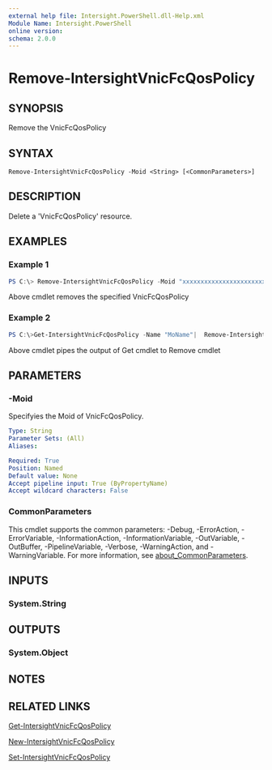 ```yaml
---
external help file: Intersight.PowerShell.dll-Help.xml
Module Name: Intersight.PowerShell
online version:
schema: 2.0.0
---
```


# Remove-IntersightVnicFcQosPolicy

## SYNOPSIS
Remove the VnicFcQosPolicy

## SYNTAX

```
Remove-IntersightVnicFcQosPolicy -Moid <String> [<CommonParameters>]
```

## DESCRIPTION
Delete a &apos;VnicFcQosPolicy&apos; resource.

## EXAMPLES

### Example 1
```powershell
PS C:\> Remove-IntersightVnicFcQosPolicy -Moid "xxxxxxxxxxxxxxxxxxxxxxxxxxx"
```
Above cmdlet removes the specified VnicFcQosPolicy 

### Example 2
```powershell
PS C:\>Get-IntersightVnicFcQosPolicy -Name "MoName"|  Remove-IntersightVnicFcQosPolicy
```
Above cmdlet pipes the output of Get cmdlet to Remove cmdlet

## PARAMETERS

### -Moid
Specifyies the Moid of VnicFcQosPolicy.

```yaml
Type: String
Parameter Sets: (All)
Aliases:

Required: True
Position: Named
Default value: None
Accept pipeline input: True (ByPropertyName)
Accept wildcard characters: False
```

### CommonParameters
This cmdlet supports the common parameters: -Debug, -ErrorAction, -ErrorVariable, -InformationAction, -InformationVariable, -OutVariable, -OutBuffer, -PipelineVariable, -Verbose, -WarningAction, and -WarningVariable. For more information, see [about_CommonParameters](http://go.microsoft.com/fwlink/?LinkID=113216).

## INPUTS

### System.String

## OUTPUTS

### System.Object
## NOTES

## RELATED LINKS

[Get-IntersightVnicFcQosPolicy](./Get-IntersightVnicFcQosPolicy.md)

[New-IntersightVnicFcQosPolicy](./New-IntersightVnicFcQosPolicy.md)

[Set-IntersightVnicFcQosPolicy](./Set-IntersightVnicFcQosPolicy.md)


